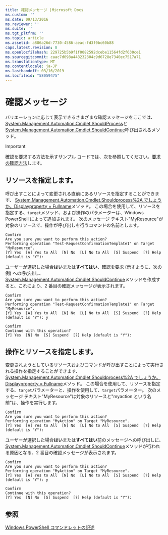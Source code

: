 ```yaml
---
title: 確認メッセージ |Microsoft Docs
ms.custom: ''
ms.date: 09/13/2016
ms.reviewer: ''
ms.suite: ''
ms.tgt_pltfrm: ''
ms.topic: article
ms.assetid: a886a26d-7730-4586-aeac-fd3f0bc60b88
caps.latest.revision: 8
ms.openlocfilehash: 229725b5b9f1f0082592dcebe11564fd2f630ce1
ms.sourcegitcommit: caac7d098a448232304c9d6728e7340ec7517a71
ms.translationtype: MT
ms.contentlocale: ja-JP
ms.lasthandoff: 03/16/2019
ms.locfileid: "58059475"
---
```

# <a name="confirmation-messages"></a>確認メッセージ

バリエーションに応じて表示できるさまざまな確認メッセージをここでは、 [System.Management.Automation.Cmdlet.ShouldProcess](/dotnet/api/System.Management.Automation.Cmdlet.ShouldProcess)と[System.Management.Automation.Cmdlet.ShouldContinue](/dotnet/api/System.Management.Automation.Cmdlet.ShouldContinue)呼び出されるメソッド。

> [!IMPORTANT]
> 確認を要求する方法を示すサンプル コードでは、次を参照してください。[要求の確認方法](./how-to-request-confirmations.md)します。

## <a name="specifying-the-resource"></a>リソースを指定します。

呼び出すことによって変更される直前にあるリソースを指定することができます、 [System.Management.Automation.Cmdlet.Shouldprocess%2A でしょうか。Displayproperty = Fullname](/dotnet/api/System.Management.Automation.Cmdlet.ShouldProcess?view=powershellsdk-1.1.0)メソッド。 この場合を使用して、リソースを指定する、`target`メソッド、および操作のパラメーターは、Windows PowerShell によって追加されます。 次のメッセージ テキスト"MyResource"が対象のリソースで、操作が呼び出しを行うコマンドの名前とします。

```output
Confirm
Are you sure you want to perform this action?
Performing operation "Test-RequestConfirmationTemplate1" on Target "MyResource".
[Y] Yes  [A] Yes to All  [N] No  [L] No to All  [S] Suspend  [?] Help (default is "Y"):
```

ユーザーが選択した場合**はい**または**すべてはい**、確認を要求 (示すように、次の例) への呼び出し、 [System.Management.Automation.Cmdlet.ShouldContinue](/dotnet/api/System.Management.Automation.Cmdlet.ShouldContinue)メソッドを作成すると、これにより、2 番目の確認メッセージが表示されます。

```output
Confirm
Are you sure you want to perform this action?
Performing operation "Test-RequestConfirmationTemplate1" on Target "MyResource".
[Y] Yes  [A] Yes to All  [N] No  [L] No to All  [S] Suspend  [?] Help (default is "Y"): y

Confirm
Continue with this operation?
[Y] Yes  [N] No  [S] Suspend  [?] Help (default is "Y"):
```

## <a name="specifying-the-operation-and-resource"></a>操作とリソースを指定します。

変更されようとしているリソースおよびコマンドが呼び出すことによって実行される操作を指定することができます、 [System.Management.Automation.Cmdlet.Shouldprocess%2A でしょうか。Displayproperty = Fullname](/dotnet/api/System.Management.Automation.Cmdlet.ShouldProcess?view=powershellsdk-1.1.0)メソッド。 この場合を使用して、リソースを指定する、`target`パラメーターと、操作を使用して、`target`パラメーター。 次のメッセージ テキスト"MyResource"は対象のリソースと"myaction という名前"は、操作を実行します。

```output
Confirm
Are you sure you want to perform this action?
Performing operation "MyAction" on Target "MyResource".
[Y] Yes  [A] Yes to All  [N] No  [L] No to All  [S] Suspend  [?] Help (default is "Y"):
```

ユーザーが選択した場合**はい**または**すべてはい**前のメッセージへの呼び出しに、 [System.Management.Automation.Cmdlet.ShouldContinue](/dotnet/api/System.Management.Automation.Cmdlet.ShouldContinue)メソッドが行われる原因となる、2 番目の確認メッセージが表示されます。

```output
Confirm
Are you sure you want to perform this action?
Performing operation "MyAction" on Target "MyResource".
[Y] Yes  [A] Yes to All  [N] No  [L] No to All  [S] Suspend  [?] Help (default is "Y"): y

Confirm
Continue with this operation?
[Y] Yes  [N] No  [S] Suspend  [?] Help (default is "Y"):
```

## <a name="see-also"></a>参照

[Windows PowerShell コマンドレットの記述](./writing-a-windows-powershell-cmdlet.md)
